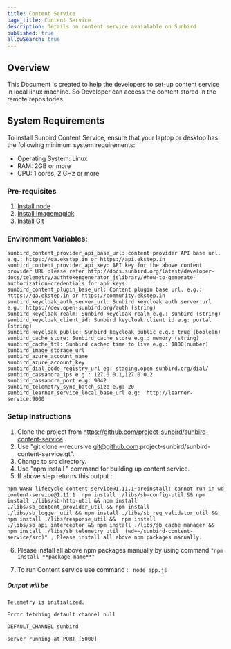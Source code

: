 ```yaml
---
title: Content Service
page_title: Content Service
description: Details on content service avaialable on Sunbird
published: true
allowSearch: true
---
```


## Overview
This Document is created to help the developers to set-up content service in local linux machine. So Developer can access the content stored in the remote repositories.

## System Requirements

To install Sunbird Content Service, ensure that your laptop or desktop has the following minimum system requirements:

- Operating System: Linux  
- RAM: 2GB or more
- CPU: 1 cores, 2 GHz or more

### Pre-requisites

1. [Install node](https://nodejs.org/en/download/)
2. [Install Imagemagick](https://www.npmjs.com/package/gm)
3. [Install Git](https://git-scm.com/book/en/v2/Getting-Started-Installing-Git)

### Environment Variables:

    sunbird_content_provider_api_base_url: content provider API base url. e.g.: https://qa.ekstep.in or https://api.ekstep.in
    sunbird_content_provider_api_key: API key for the above content provider URL please refer http://docs.sunbird.org/latest/developer-docs/telemetry/authtokengenerator_jslibrary/#how-to-generate-authorization-credentials for api keys.
    sunbird_content_plugin_base_url: Content plugin base url. e.g.: https://qa.ekstep.in or https://community.ekstep.in
    sunbird_keycloak_auth_server_url: Sunbird keycloak auth server url e.g.: https://dev.open-sunbird.org/auth (string)
    sunbird_keycloak_realm: Sunbird keycloak realm e.g.: sunbird (string)
    sunbird_keycloak_client_id: Sunbird keycloak client id e.g: portal (string)
    sunbird_keycloak_public: Sunbird keycloak public e.g.: true (boolean)
    sunbird_cache_store: Sunbird cache store e.g.: memory (string)
    sunbird_cache_ttl: Sunbird cachec time to live e.g.: 1800(number)
    sunbird_image_storage_url
    sunbird_azure_account_name
    sunbird_azure_account_key
    sunbird_dial_code_registry_url eg: staging.open-sunbird.org/dial/
    sunbird_cassandra_ips e.g : 127.0.0.1,127.0.0.2
    sunbird_cassandra_port e.g: 9042
    sunbird_telemetry_sync_batch_size e.g: 20
    sunbird_learner_service_local_base_url e.g: 'http://learner-service:9000'

### Setup Instructions

  1.  Clone the project from https://github.com/project-sunbird/sunbird-content-service .
  2.  Use "git clone --recursive  git@github.com:project-sunbird/sunbird-content-service.gt".
  3.  Change to src directory.
  4.  Use "npm install " command for building up content service.
  5.  If above step returns this output :  
  
   `npm WARN lifecycle content-service@1.11.1~preinstall: cannot run in wd content-service@1.11.1 
     npm install ./libs/sb-config-util && npm install ./libs/sb-http-util && npm install ./libs/sb_content_provider_util && npm install    ./libs/sb_logger_util && npm install ./libs/sb_req_validator_util && npm install ./libs/response_util && 
    npm install ./libs/sb_api_interceptor && npm install ./libs/sb_cache_manager && npm install ./libs/sb_telemetry_util 
    (wd=~/sunbird-content-service/src)" , Please install all above npm packages manually.`
    
  6.  Please install all above npm packages manually by using command
   ``` "npm install **package-name**"  ```
   
  7. To run Content service use command :  ``` node app.js```

##### Output will be 

```
Telemetry is initialized.

Error fetching default channel null

DEFAULT_CHANNEL sunbird

server running at PORT [5000]
```
